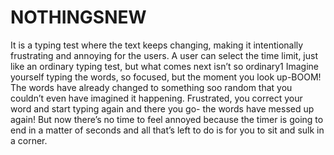 # NOTHINGSNEW
It is a typing test where the text keeps changing, making it intentionally frustrating and annoying for the users. 
A user can select the time limit, just like an ordinary typing test, but what comes next isn’t so ordinary1
Imagine yourself typing the words, so focused, but the moment you look up-BOOM!
The words have already changed to something soo random that you couldn’t even have imagined it happening. Frustrated, you correct your word and start typing again and there you go- the words have messed up again! 
But now  there’s no time to feel annoyed because the timer is going to end in a matter of seconds and all that’s left to do is for you to sit and sulk in a corner.
